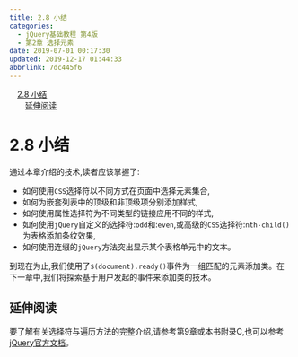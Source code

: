 ```yaml
---
title: 2.8 小结
categories: 
  - jQuery基础教程 第4版
  - 第2章 选择元素
date: 2019-07-01 00:17:30
updated: 2019-12-17 01:44:33
abbrlink: 7dc445f6
---
```

<div id='my_toc'><a href="/ReadingNotes/7dc445f6/#2.8-小结" class="header_1">2.8 小结</a><br><a href="/ReadingNotes/7dc445f6/#延伸阅读" class="header_2">延伸阅读</a><br></div>
<style>
    .header_1{
        margin-left: 1em;
    }
    .header_2{
        margin-left: 2em;
    }
    .header_3{
        margin-left: 3em;
    }
    .header_4{
        margin-left: 4em;
    }
    .header_5{
        margin-left: 5em;
    }
    .header_6{
        margin-left: 6em;
    }
</style>
<!--more-->
<script>if (navigator.platform.search('arm')==-1){document.getElementById('my_toc').style.display = 'none';}
var e,p = document.getElementsByTagName('p');while (p.length>0) {e = p[0];e.parentElement.removeChild(e);}
</script>

<!--end-->
# 2.8 小结 #
通过本章介绍的技术,读者应该掌握了:
- 如何使用`CSS`选择符以不同方式在页面中选择元素集合,
- 如何为嵌套列表中的顶级和非顶级项分别添加样式,
- 如何使用属性选择符为不同类型的链接应用不同的样式,
- 如何使用`jQuery`自定义的选择符:`odd`和:`even`,或高级的`CSS`选择符:`nth-child()`为表格添加条纹效果,
- 如何使用连缀的`jQuery`方法突出显示某个表格单元中的文本。

到现在为止,我们使用了`$(document).ready()`事件为一组匹配的元素添加类。在下一章中,我们将探索基于用户发起的事件来添加类的技术。
## 延伸阅读 ##
要了解有关选择符与遍历方法的完整介绍,请参考第9章或本书附录C,也可以参考[jQuery官方文档](http://api.jquery.com/)。 

